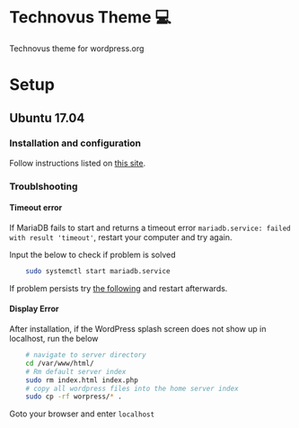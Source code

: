 # Technovus Theme :computer:
Technovus theme for wordpress.org

# Setup
## Ubuntu 17.04
### Installation and configuration
Follow instructions listed on [this site](https://websiteforstudents.com/installing-wordpress-ubuntu-17-04-17-10-apache2-mariadb-php/).

### Troublshooting
#### Timeout error
If MariaDB fails to start and returns a timeout error
`mariadb.service: failed with result 'timeout'`, restart your computer and try again.

Input the below to check if problem is solved
```bash
    sudo systemctl start mariadb.service
```

If problem persists try [the following](https://unix.stackexchange.com/questions/249530/mariadb-dependency-problems-leaving-unconfigured) and restart afterwards.

#### Display Error
After installation, if the WordPress splash screen does not show up in localhost, run the below
```bash 
    # navigate to server directory
    cd /var/www/html/
    # Rm default server index
    sudo rm index.html index.php
    # copy all wordpress files into the home server index
    sudo cp -rf worpress/* .
```

Goto your browser and enter `localhost`
